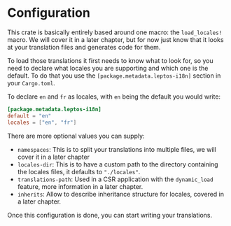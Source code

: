 # Configuration

This crate is basically entirely based around one macro: the `load_locales!` macro. We will cover it in a later chapter, but for now just know that it looks at your translation files and generates code for them.

To load those translations it first needs to know what to look for, so you need to declare what locales you are supporting and which one is the default.
To do that you use the `[package.metadata.leptos-i18n]` section in your `Cargo.toml`.

To declare `en` and `fr` as locales, with `en` being the default you would write:

```toml
[package.metadata.leptos-i18n]
default = "en"
locales = ["en", "fr"]
```

There are more optional values you can supply:

- `namespaces`: This is to split your translations into multiple files, we will cover it in a later chapter
- `locales-dir`: This is to have a custom path to the directory containing the locales files, it defaults to `"./locales"`.
- `translations-path`: Used in a CSR application with the `dynamic_load` feature, more information in a later chapter.
- `inherits`: Allow to describe inheritance structure for locales, covered in a later chapter.

Once this configuration is done, you can start writing your translations.
